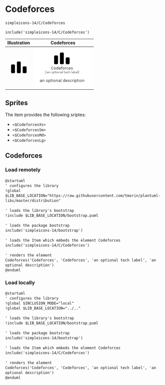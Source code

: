 # Codeforces


```text
simpleicons-14/C/Codeforces
```

```text
include('simpleicons-14/C/Codeforces')
```



| Illustration | Codeforces |
| :---: | :---: |
| ![illustration for Illustration](../../simpleicons-14/C/Codeforces.png) | ![illustration for Codeforces](../../simpleicons-14/C/Codeforces.Local.png) |



## Sprites
The item provides the following sriptes:

- `<$CodeforcesXs>`
- `<$CodeforcesSm>`
- `<$CodeforcesMd>`
- `<$CodeforcesLg>`





## Codeforces

### Load remotely
```plantuml
@startuml
' configures the library
!global $LIB_BASE_LOCATION="https://raw.githubusercontent.com/tmorin/plantuml-libs/master/distribution"

' loads the library's bootstrap
!include $LIB_BASE_LOCATION/bootstrap.puml

' loads the package bootstrap
include('simpleicons-14/bootstrap')

' loads the Item which embeds the element Codeforces
include('simpleicons-14/C/Codeforces')

' renders the element
Codeforces('Codeforces', 'Codeforces', 'an optional tech label', 'an optional description')
@enduml
```

### Load locally
```plantuml
@startuml
' configures the library
!global $INCLUSION_MODE="local"
!global $LIB_BASE_LOCATION="../.."

' loads the library's bootstrap
!include $LIB_BASE_LOCATION/bootstrap.puml

' loads the package bootstrap
include('simpleicons-14/bootstrap')

' loads the Item which embeds the element Codeforces
include('simpleicons-14/C/Codeforces')

' renders the element
Codeforces('Codeforces', 'Codeforces', 'an optional tech label', 'an optional description')
@enduml
```

